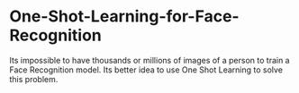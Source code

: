 # One-Shot-Learning-for-Face-Recognition
Its impossible to have thousands or millions of images of a person to train a Face Recognition model. Its better idea to use One Shot Learning to solve this problem.
